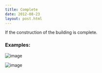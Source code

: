 ```yaml
---
title: Complete
date: 2012-08-23
layout: post.html
---
```

If the construction of the building is complete.
### Examples:
![image](https://user-images.githubusercontent.com/19536044/58279582-61a64900-7d64-11e9-80b5-ed318a69f570.png)

![image](https://user-images.githubusercontent.com/19536044/58279588-666afd00-7d64-11e9-9c7f-2abde725f14a.png)

